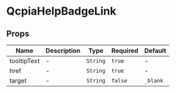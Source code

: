 # QcpiaHelpBadgeLink

## Props

<!-- @vuese:QcpiaHelpBadgeLink:props:start -->
|Name|Description|Type|Required|Default|
|---|---|---|---|---|
|tooltipText|-|`String`|`true`|-|
|href|-|`String`|`true`|-|
|target|-|`String`|`false`|`_blank`|

<!-- @vuese:QcpiaHelpBadgeLink:props:end -->


